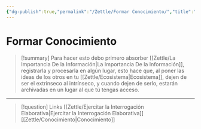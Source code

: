 ```yaml
---
{"dg-publish":true,"permalink":"/Zettle/Formar Conocimiento/","title":"Formar Conocimiento","updated":"2023-12-30T18:06:29.782-05:00"}
---
```



# Formar Conocimiento

> [!summary] 
> Para hacer esto debo primero absorber [[Zettle/La Importancia De la Información\|La Importancia De la Información]], registrarla y procesarla en algún lugar, esto hace que, al poner las ideas de los otros en tu [[Zettle/Ecosistema\|Ecosistema]], dejen de ser el extrínseco al intrínseco, y cuando dejen de serlo, estarán archivadas en un lugar al que tú tengas acceso.

- - - 
> [!question] Links
> [[Zettle/Ejercitar la Interrogación Elaborativa\|Ejercitar la Interrogación Elaborativa]]
> [[Zettle/Conocimiento\|Conocimiento]]
